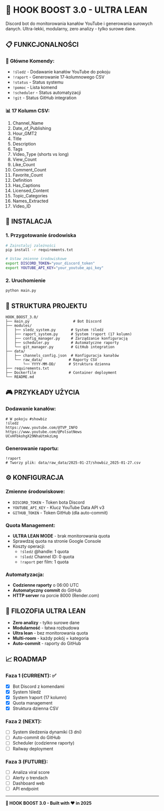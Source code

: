 # 🚀 HOOK BOOST 3.0 - ULTRA LEAN

Discord bot do monitorowania kanałów YouTube i generowania surowych danych.
Ultra-lekki, modularny, zero analizy - tylko surowe dane.

## 📋 FUNKCJONALNOŚCI

### 🎯 **Główne Komendy:**
- `!śledź` - Dodawanie kanałów YouTube do pokoju
- `!raport` - Generowanie 17-kolumnowego CSV
- `!status` - Status systemu
- `!pomoc` - Lista komend
- `!scheduler` - Status automatyzacji
- `!git` - Status GitHub integration

### 📊 **17 Kolumn CSV:**
1. Channel_Name
2. Date_of_Publishing
3. Hour_GMT2
4. Title
5. Description
6. Tags
7. Video_Type (shorts vs long)
8. View_Count
9. Like_Count
10. Comment_Count
11. Favorite_Count
12. Definition
13. Has_Captions
14. Licensed_Content
15. Topic_Categories
16. Names_Extracted
17. Video_ID

## 🔧 INSTALACJA

### 1. Przygotowanie środowiska
```bash
# Zainstaluj zależności
pip install -r requirements.txt

# Ustaw zmienne środowiskowe
export DISCORD_TOKEN="your_discord_token"
export YOUTUBE_API_KEY="your_youtube_api_key"
```

### 2. Uruchomienie
```bash
python main.py
```

## 📁 STRUKTURA PROJEKTU

```
HOOK_BOOST_3.0/
├── main.py                    # Bot Discord
├── modules/
│   ├── sledz_system.py       # System !śledź
│   ├── raport_system.py      # System !raport (17 kolumn)
│   ├── config_manager.py     # Zarządzanie konfiguracją
│   ├── scheduler.py          # Automatyczne raporty
│   └── git_manager.py        # GitHub integration
├── data/
│   ├── channels_config.json  # Konfiguracja kanałów
│   └── raw_data/            # Raporty CSV
│       └── YYYY-MM-DD/      # Struktura dzienna
├── requirements.txt
├── Dockerfile               # Container deployment
└── README.md
```

## 🎮 PRZYKŁADY UŻYCIA

### Dodawanie kanałów:
```
# W pokoju #showbiz
!śledź
https://www.youtube.com/@TVP_INFO
https://www.youtube.com/@PolsatNews
UCvHFbkohgX29NhaUtmkzLmg
```

### Generowanie raportu:
```
!raport
# Tworzy plik: data/raw_data/2025-01-27/showbiz_2025-01-27.csv
```

## ⚙️ KONFIGURACJA

### Zmienne środowiskowe:
- `DISCORD_TOKEN` - Token bota Discord
- `YOUTUBE_API_KEY` - Klucz YouTube Data API v3
- `GITHUB_TOKEN` - Token GitHub (dla auto-commit)

### Quota Management:
- **ULTRA LEAN MODE** - brak monitorowania quota
- Sprawdzaj quota na stronie Google Console
- Koszty operacji:
  - `!śledź` @handle: 1 quota
  - `!śledź` Channel ID: 0 quota
  - `!raport` per film: 1 quota

### Automatyzacja:
- **Codzienne raporty** o 06:00 UTC
- **Automatyczny commit** do GitHub
- **HTTP server** na porcie 8000 (Render.com)

## 🎯 FILOZOFIA ULTRA LEAN

- **Zero analizy** - tylko surowe dane
- **Modularność** - łatwa rozbudowa
- **Ultra lean** - bez monitorowania quota
- **Multi-room** - każdy pokój = kategoria
- **Auto-commit** - raporty do GitHub

## 📈 ROADMAP

### Faza 1 (CURRENT): ✅
- [x] Bot Discord z komendami
- [x] System !śledź
- [x] System !raport (17 kolumn)
- [x] Quota management
- [x] Struktura dzienna CSV

### Faza 2 (NEXT):
- [ ] System śledzenia dynamiki (3 dni)
- [ ] Auto-commit do GitHub
- [ ] Scheduler (codzienne raporty)
- [ ] Railway deployment

### Faza 3 (FUTURE):
- [ ] Analiza viral score
- [ ] Alerty o trendach
- [ ] Dashboard web
- [ ] API endpoint

---

**🚀 HOOK BOOST 3.0 - Built with ❤️ in 2025** 